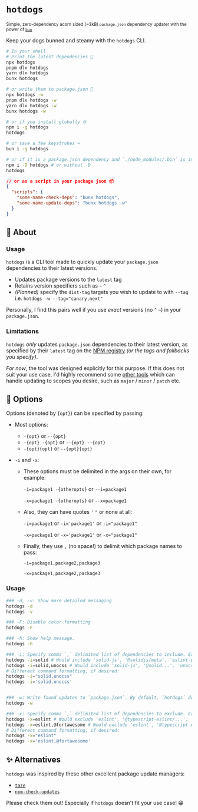 # `hotdogs`

<sup>Simple, zero-dependency acorn sized (~3kB) `package.json` dependency updater with the power of [`bun`](https://bun.sh)</sup>

Keep your dogs bunned and steamy with the `hotdogs` CLI.

```sh
# In your shell
# Print the latest dependencies 👀
npx hotdogs
pnpm dlx hotdogs
yarn dlx hotdogs
bunx hotdogs

# or write them to package.json 📝
npx hotdogs -w
pnpm dlx hotdogs -w
yarn dlx hotdogs -w
bunx hotdogs -w

# or if you install globally 🌐
npm i -g hotdogs
hotdogs

# or save a few keystrokes ⌨️
bun i -g hotdogs

# or if it is a package.json dependency and `./node_modules/.bin` is in your $PATH 😵‍💫
npm i -D hotdogs # or without -D
hotdogs
```

```json
// or as a script in your package json 📦
{
  "scripts": {
    "some-name-check-deps": "bunx hotdogs",
    "some-name-update-deps": "bunx hotdogs -w"
  }
}
```

## 📄 About

### Usage

`hotdogs` is a CLI tool made to quickly update your `package.json` dependencies to their latest versions.

- Updates package versions to the `latest` tag
- Retains version specifiers such as `~` `^`
- _(Planned)_ specify the `dist-tag` targets you wish to update to with `--tag` i.e. `hotdogs -w --tag="canary,next"`

Personally, I find this pairs well if you use _exact_ versions (no `^` `~`) in your `package.json`.

### Limitations

`hotdogs` _only_ updates `package.json` dependencies to their latest version, as specified by their `latest` tag on the [NPM registry](https://www.npmjs.com) _(or the tags and fallbacks you specify)_.

_For now_, the tool was designed explicitly for this purpose. If this does not suit your use case, I'd highly recommend some [other tools](#Alternatives) which can handle updating to scopes you desire, such as `major` / `minor` / `patch` etc.

## 🔧 Options

Options (denoted by `{opt}`) can be specified by passing:

- Most options:
  - `-{opt}` or `--{opt}`
  - `-{opt} -{opt}` or `--{opt} --{opt}`
  - `-{opt}{opt}` or `--{opt}{opt}`
- `-i` and `-x`:

  - These options must be delimited in the args on their own, for example:

    `-i=package1 -{otheropts}` or `--i=package1`

    `-x=package1 -{otheropts}` or `--x=package1`

  - Also, they can have quotes `'` `"` or none at all:

    `-i=package1` or `-i='package1'` or `-i="package1"`

    `-x=package1` or `-x='package1'` or `-x="package1"`

  - Finally, they use `,` (no space!) to delimit which package names to pass:

    `-i=package1,package2,package3`

    `-x=package1,package2,package3`

### Usage

```sh
### -d, -v: Show more detailed messaging
hotdogs -d
hotdogs -v

### -F: Disable color formatting
hotdogs -F

### -h: Show help message.
hotdogs -h

### -i: Specify comma `,` delimited list of dependencies to include. Each string is matched against the entire dependency's name. Can include `'` or `"` around the list if you want.
hotdogs -i=solid # Would include 'solid-js', '@solidjs/meta', 'eslint-plugin-solid' etc.
hotdogs -i=solid,unocss # Would include 'solid-js', '@solid...', 'unocss', '@unocss/reset', etc.
# Different command formatting, if desired:
hotdogs -i="solid,unocss"
hotdogs -i='solid,unocss'


### -w: Write found updates to `package.json`. By default, `hotdogs` does not do anything to it.
hotdogs -w

### -x: Specify comma `,` delimited list of dependencies to exclude. Each string is matched against the entire depenency's name. Can include `'` or `"` around the list if you want.
hotdogs -x=eslint # Would exclude 'eslint', '@typescript-eslint/...', 'prettier-eslint` etc.
hotdogs -x=eslint,@fortawesome # Would exclude 'eslint', '@typescript-eslint/...', '@fortawesome/fontawesome-...' etc.
# Different command formatting, if desired:
hotdogs -x="eslint"
hotdogs -x='eslint,@fortawesome'
```

## ✨ Alternatives

`hotdogs` was inspired by these other excellent package update managers:

- [`taze`](https://github.com/antfu/taze)
- [`npm-check-updates`](https://github.com/raineorshine/npm-check-updates)

Please check them out! Especially if `hotdogs` doesn't fit your use case! 😁
